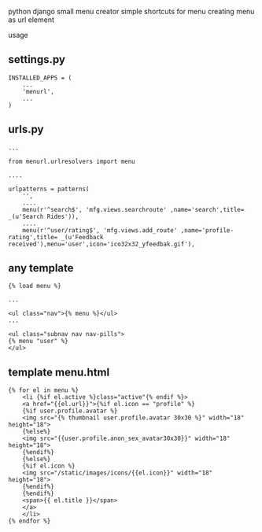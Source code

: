 python django small menu creator simple shortcuts for menu creating menu as url element

usage

## settings.py

	INSTALLED_APPS = (
		...
		'menurl',
		...
	)
	
## urls.py
	...

	from menurl.urlresolvers import menu
	
	....
	
	urlpatterns = patterns(
		'',
		....
		menu(r'^search$', 'mfg.views.searchroute' ,name='search',title= _(u'Search Rides')),
		....
		menu(r'^user/rating$', 'mfg.views.add_route' ,name='profile-rating',title= _(u'Feedback received'),menu='user',icon='ico32x32_yfeedbak.gif'),
		
		
## any template
	{% load menu %}
	
	...
	
	<ul class="nav">{% menu %}</ul>
	...
	
	<ul class="subnav nav nav-pills">
	{% menu "user" %}
	</ul>


## template menu.html

	{% for el in menu %}
		<li {%if el.active %}class="active"{% endif %}>
		<a href="{{el.url}}">{%if el.icon == "profile" %}
		{%if user.profile.avatar %}
		<img src="{% thumbnail user.profile.avatar 30x30 %}" width="18" height="18">
		{%else%}
		<img src="{{user.profile.anon_sex_avatar30x30}}" width="18" height="18">
		{%endif%}
		{%else%}
		{%if el.icon %}
		<img src="/static/images/icons/{{el.icon}}" width="18" height="18">
		{%endif%}
		{%endif%}
		<span>{{ el.title }}</span>
		</a>
		</li>
	{% endfor %}
